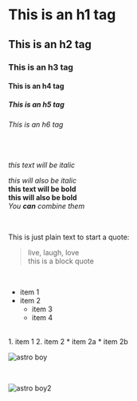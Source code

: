 <!-- this is a comment -->

<!-- headers -->
# This is an h1 tag
## This is an h2 tag
### This is an h3 tag
#### This is an h4 tag
##### This is an h5 tag
###### This is an h6 tag

<br>

<!-- emphasis -->
*this text will be italic*<br>
<!-- adding the html br tag after a line creates a line break -->

_this will also be italic_<br>
**this text will be bold**<br>
__this will also be bold__<br>
*You **can** combine them*<br>
<!-- why did that change in my ide? - it changes to kind of give you a preview i guess -->

<br>

<!-- block quotes -->
This is just plain text to start a quote:
> live, laugh, love <br>
> this is a block quote
<!-- still have to add br tag to break up the line -->

<br>

<!-- lists -->
* item 1
* item 2
    * item 3
    * item 4
<br>
1. item 1
2. item 2
    * item 2a
    * item 2b

<br>

<!-- images -->
<!-- format is ![alt text](url) -->
![astro boy](https://en.wikipedia.org/wiki/Astro_Boy_%28character%29#/media/File:Astro_Boy_anime_version.png)

<br>

![astro boy2](/)

<!-- heres the website i used for markdown best practices guide - https://www.markdownguide.org/basic-syntax/#overview -->

